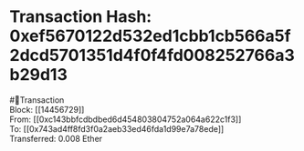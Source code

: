 
Transaction Hash: 0xef5670122d532ed1cbb1cb566a5f2dcd5701351d4f0f4fd008252766a3b29d13
====================================================================================
  
#💸Transaction  
Block: [[14456729]]  
From: [[0xc143bbfcdbdbed6d454803804752a064a622c1f3]]  
To: [[0x743ad4ff8fd3f0a2aeb33ed46fda1d99e7a78ede]]  
Transferred: 0.008 Ether